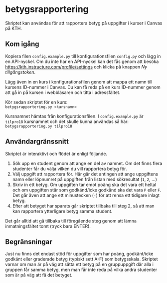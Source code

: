 # betygsrapportering
Skriptet kan användas för att rapportera betyg på uppgifter i kurser i Canvas på KTH.

## Kom igång
Kopiera filen `config.example.py` till konfigurationsfilen `config.py` och lägg in en API-nyckel. Om du inte har en API-nyckel kan det fås genom att besöka https://kth.instructure.com/profile/settings och klicka på knappen _Ny tillgångstoken_.

Lägg även in en kurs i konfigurationsfilen genom att mappa ett namn till kursens ID-nummer i Canvas. Du kan få reda på en kurs ID-nummer genom att gå in på kursen i webbläsaren och titta i adressfältet.

Kör sedan skriptet för en kurs:  
``betygsrapportering.py <kursnamn>``

Kursnamnet hämtas från konfigurationsfilen. I `config.example.py` är `tilpro18` kursnamnet och det skulle kunna användas så här:  
``betygsrapportering.py tilpro18``

## Användargränssnitt
Skriptet är interaktivt och flödet är enligt följande.
1. Sök upp en student genom att ange en del av namnet. Om det finns flera studenter får du välja vilken du vill rapportera betyg för.
2. Välj uppgift att rapportera för. Här går det antingen att ange uppgiftens namn eller löpnumret på uppgiften från listan med sökresultat (`1`, `2`, ...)
3. Skriv in ett betyg. Om uppgiften tar emot poäng ska det vara ett heltal och om uppgiften står som godkänd/icke godkänd ska det vara `P` eller `F`. Det går även att ange ett minustecken (`-`) för att rensa ett tidigare inlagt betyg.
4. Efter att betyget har sparats går skriptet tillbaka till steg 2, så att man kan rapportera ytterligare betyg samma student.

Det går alltid att gå tillbaka till föregående steg genom att lämna inmatningsfältet tomt (tryck bara ENTER).

## Begränsningar
Just nu finns det endast stöd för uppgifter som har poäng, godkänt/icke godkänt eller graderade betyg (typiskt sett A-F) som betygsskala. Skriptet varnar om man är på väg att sätta ett betyg på en gruppuppgift där alla i gruppen får samma betyg, men man får inte reda på vilka andra studenter som är på väg att få det betyget.
